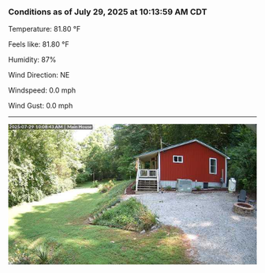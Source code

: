 ### Conditions as of July 29, 2025 at 10:13:59 AM CDT 

Temperature: 81.80 &deg;F

Feels like: 81.80 &deg;F

Humidity: 87%

Wind Direction: NE

Windspeed: 0.0 mph

Wind Gust: 0.0 mph

---

<img src="./images/latest.jpeg"/>

